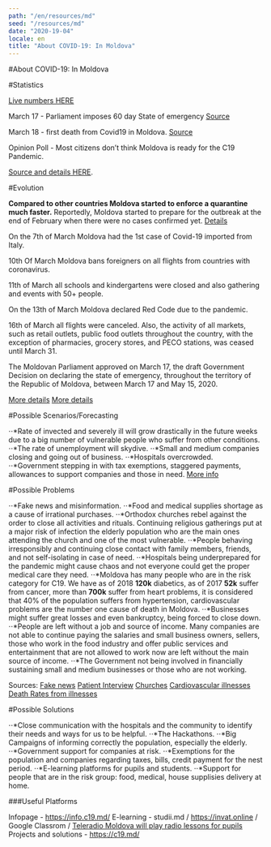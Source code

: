 ```yaml
---
path: "/en/resources/md"
seed: "/resources/md"
date: "2020-19-04"
locale: en
title: "About COVID-19: In Moldova"
---
```

#About COVID-19: In Moldova

#Statistics

[Live numbers HERE](https://info.c19.md/)

March 17 - Parliament imposes 60 day State of emergency
[Source](http://www.infotag.md/populis-en/283390/)

March 18 - first death from Covid19 in Moldova.
[Source](http://www.infotag.md/populis-en/283416/)

Opinion Poll - Most citizens don’t think Moldova is ready for the C19 Pandemic.

[Source and details HERE](http://www.infotag.md/populis-en/283386/).


#Evolution

**Compared to other countries Moldova started to enforce a quarantine much faster.** Reportedly, Moldova started to prepare for the outbreak at the end of February when there were no cases confirmed yet. [Details](https://www.moldova.org/en/moldova-prepares-for-an-outbreak-of-coronavirus-in-the-country/)

On the 7th of March Moldova had the 1st case of Covid-19 imported from Italy.

10th Of March Moldova bans foreigners on all flights from countries with coronavirus.

11th of March all schools and kindergartens were closed and also gathering and events with 50+ people.

On the 13th of March Moldova declared Red Code due to the pandemic.

16th of March all flights were canceled. Also, the activity of all markets, such as retail outlets, public food outlets throughout the country, with the exception of pharmacies, grocery stores, and PECO stations, was ceased until March 31.

The Moldovan Parliament approved on March 17, the draft Government Decision on declaring the state of emergency, throughout the territory of the Republic of Moldova, between March 17 and May 15, 2020.

[More details](https://ansp.md/index.php/subdiviziunile-teritoriale-ale-ansp-implicate-activ-in-supravegherea-controlul-si-prevenirea-infectiei-cu-coronavirus-de-tip-nou-covid-19/)
[More details](https://moldova.europalibera.org/a/pie%C8%9Bele-punctele-comerciale-%C8%99i-restaurantele-vor-fi-%C3%AEnchise-temporar-pentru-a-%C8%9Bine-sub-control-epidemia/30489134.html)


#Possible Scenarios/Forecasting

⋅⋅*Rate of invected and severely ill will grow drastically in the future weeks due to a big number of vulnerable people who suffer from other conditions.
⋅⋅*The rate of unemployment will skydive.
⋅⋅*Small and medium companies closing and going out of business.
⋅⋅*Hospitals overcrowded.
⋅⋅*Government stepping in with tax exemptions, staggered payments, allowances to support companies and those in need. [More info](https://unimedia.info/ro/news/a2b6225f8cc818f5/scutiri-de-impozite-si-plati-esalonate-vezi-planul-de-actiuni-al-guvernului-pentru-a-sustine-economia-si-cetatenii.html)


#Possible Problems

⋅⋅*Fake news and misinformation.
⋅⋅*Food and medical supplies shortage as a cause of irrational purchases.
⋅⋅*Orthodox churches rebel against the order to close all activities and rituals. Continuing religious gatherings put at a major risk of infection the elderly population who are the main ones attending the church and one of the most vulnerable.
⋅⋅*People behaving irresponsibly and continuing close contact with family members, friends, and not self-isolating in case of need.
⋅⋅*Hospitals being underprepared for the pandemic might cause chaos and not everyone could get the proper medical care they need.
⋅⋅*Moldova has many people who are in the risk category for C19. We have as of 2018 **120k** diabetics, as of 2017 **52k** suffer from cancer, more than **700k** suffer from heart problems, it is considered that 40% of the population suffers from hypertension, cardiovascular problems are the number one cause of death in Moldova.
⋅⋅*Businesses might suffer great losses and even bankruptcy, being forced to close down.
⋅⋅*People are left without a job and source of income. Many companies are not able to continue paying the salaries and small business owners, sellers, those who work in the food industry and offer public services and entertainment that are not allowed to work now are left without the main source of income.
⋅⋅*The Government not being involved in financially sustaining small and medium businesses or those who are not working.

Sources:
[Fake news](https://unimedia.info/ro/news/558adbbf3c48aade/fake-newsuri-in-plina-pandemie-politia-atentioneaza-oamenii-sa-nu-se-lase-manipulati.html)
[Patient Interview](https://unimedia.info/ro/news/d1d33f4208346856/italia-apelul-din-spital-al-uneia-dintre-primele-persoane-bolnave-de-coronavirus-am-vrut-sa-vedeti-in-ochii-si-corpul-meu-suferinta-foarte-putini-au-inteles-cu-adevarat-cu-ce-ne-confruntam.html)
[Churches](http://www.infotag.md/populis-en/283364/)
[Cardiovascular illnesses](https://msmps.gov.md/ro/content/peste-700-de-mii-de-moldoveni-sufera-de-afectiuni-cardiovasculare)
[Death Rates from illnesses](https://statistica.gov.md/newsview.php?l=ro&idc=168&id=6360)

#Possible Solutions

⋅⋅*Close communication with the hospitals and the community to identify their needs and ways for us to be helpful.
⋅⋅*The Hackathons.
⋅⋅*Big Campaigns of informing correctly the population, especially the elderly.
⋅⋅*Government support for companies at risk.
⋅⋅*Exemptions for the population and companies regarding taxes, bills, credit payment for the nest period.
⋅⋅*E-learning platforms for pupils and students.
⋅⋅*Support for people that are in the risk group: food, medical, house supplisies delivery at home.

###Useful Platforms

Infopage - https://info.c19.md/
E-learning - studii.md / https://invat.online / Google Classrom / [Teleradio Moldova will play radio lessons for pupils](https://diez.md/2020/03/19/teleradio-moldova-va-difuza-lectii-de-pregatire-pentru-examenele-elevilor-din-clasa-a-ix-a-si-a-xii-a/?fbclid=IwAR2iGiCSZsQiz2u0-_GXAN6XPdRBG_9oZdAazgmU0f8iIHsLTvj0cR0RSGY)
Projects and solutions - https://c19.md/


